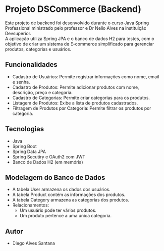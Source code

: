 # Projeto DSCommerce (Backend)

Este projeto de backend foi desenvolvido durante o curso Java Spring Professional ministrado pelo professor e Dr Nelio Alves na instituição Devsuperior.  
A aplicação utiliza Spring JPA e o banco de dados H2 para testes, com o objetivo de criar um sistema de E-commerce simplificado para gerenciar produtos, categorias e usuários.

## Funcionalidades

- Cadastro de Usuários: Permite registrar informações como nome, email e senha.
- Cadastro de Produtos: Permite adicionar produtos com nome, descrição, preço e categoria.
- Cadastro de Categorias: Permite criar categorias para os produtos.
- Listagem de Produtos: Exibe a lista de produtos cadastrados.
- Filtragem de Produtos por Categoria: Permite filtrar os produtos por categoria.

## Tecnologias

- Java
- Spring Boot
- Spring Data JPA
- Spring Secutiry e OAuth2 com JWT
- Banco de Dados H2 (em memória)


## Modelagem do Banco de Dados

- A tabela User armazena os dados dos usuários.
- A tabela Product contém as informações dos produtos.
- A tabela Category armazena as categorias dos produtos.
- Relacionamentos:
  - Um usuário pode ter vários produtos.
  - Um produto pertence a uma única categoria.
  


## Autor

- Diego Alves Santana